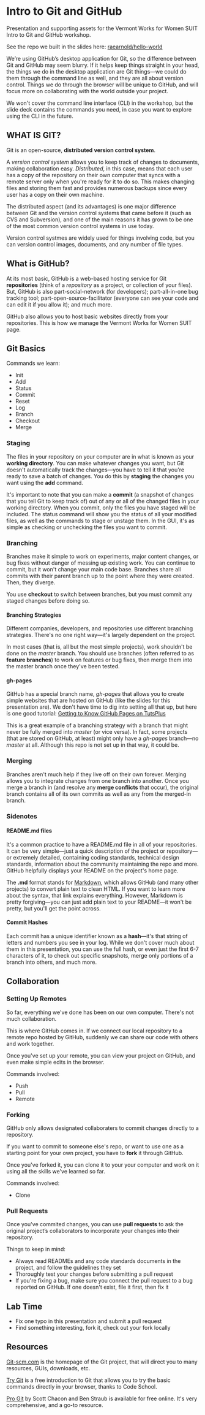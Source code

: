 # Intro to Git and GitHub
Presentation and supporting assets for the Vermont Works for Women SUIT Intro to Git and GitHub workshop.

See the repo we built in the slides here: [raearnold/hello-world](https://github.com/raearnold/hello-world)

We’re using GitHub’s desktop application for Git, so the difference between Git and GitHub may seem blurry. If it helps keep things straight in your head, the things we do in the desktop application are Git things—we could do them through the command line as well, and they are all about version control. Things we do through the browser will be unique to GitHub, and will focus more on collaborating with the world outside your project.

We won't cover the command line interface (CLI) in the workshop, but the slide deck contains the commands you need, in case you want to explore using the CLI in the future.

## WHAT IS GIT?

Git is an open-source, **distributed** **version control system**.

A *version control system* allows you to keep track of changes to documents, making collaboration easy. *Distributed*, in this case, means that each user has a copy of the repository on their own computer that syncs with a remote server only when you're ready for it to do so. This makes changing files and storing them fast and provides numerous backups since every user has a copy on their own machine.

The distributed aspect (and its advantages) is one major difference between Git and the version control systems that came before it (such as CVS and Subversion), and one of the main reasons it has grown to be one of the most common version control systems in use today.

Version control systmes are widely used for things involving code, but you can version control images, documents, and any number of file types.

## What is GitHub?

At its most basic, GitHub is a web-based hosting service for Git **repositories** (think of a *repository* as a project, or collection of your files). But, GitHub is also part-social-network (for developers); part-all-in-one bug tracking tool; part-open-source-facilitator (everyone can see your code and can edit it if you allow it); and much more.

GitHub also allows you to host basic websites directly from your repositories. This is how we manage the Vermont Works for Women SUIT page.

## Git Basics

Commands we learn:

- Init
- Add
- Status
- Commit
- Reset
- Log
- Branch
- Checkout
- Merge

### Staging

The files in your repository on your computer are in what is known as your **working directory**. You can make whatever changes you want, but Git doesn't automatically track the changes—you have to tell it that you're ready to save a batch of changes. 
You do this by **staging** the changes you want using the **add** command. 

It's important to note that you can make a **commit** (a snapshot of changes that you tell Git to keep track of) out of any or all of the changed files in your working directory. When you commit, only the files you have staged will be included. The status command will show you the status of all your modified files, as well as the commands to stage or unstage them. In the GUI, it's as simple as checking or unchecking the files you want to commit.

### Branching 

Branches make it simple to work on experiments, major content changes, or bug fixes without danger of messing up existing work. You can continue to commit, but it won't change your main code base. Branches share all commits with their parent branch up to the point where they were created. Then, they diverge.

You use **checkout** to switch between branches, but you must commit any staged changes before doing so.

#### Branching Strategies

Different companies, developers, and repositories use different branching strategies. There's no one right way—it's largely dependent on the project.

In most cases (that is, all but the most simple projects), work shouldn't be done on the *master* branch. You should use branches (often referred to as **feature branches**) to work on features or bug fixes, then merge them into the master branch once they've been tested.

#### gh-pages

GitHub has a special branch name, *gh-pages* that allows you to create simple websites that are hosted on GitHub (like the slides for this presentation are). We don't have time to dig into setting all that up, but here is one good tutorial: [Getting to Know GitHub Pages on TutsPlus](http://webdesign.tutsplus.com/tutorials/getting-to-know-github-pages-static-project-pages-fast--webdesign-11501)

This is a great example of a branching strategy with a branch that might never be fully merged into *master* (or vice versa). In fact, some projects (that are stored on GitHub, at least) might only have a *gh-pages* branch—no *master* at all. Although this repo is not set up in that way, it could be.

### Merging

Branches aren't much help if they live off on their own forever. Merging allows you to integrate changes from one branch into another. Once you merge a branch in (and resolve any **merge conflicts** that occur), the original branch contains all of its own commits as well as any from the merged-in branch.

### Sidenotes

#### README.md files

It's a common practice to have a README.md file in all of your repositories. It can be very simple—just a quick description of the project or repository—or extremely detailed, containing coding standards, technical design standards, information about the community maintaining the repo and more. GitHub helpfully displays your README on the project's home page.

The **.md** format stands for [Markdown](http://daringfireball.net/projects/markdown/basics), which allows GitHub (and many other projects) to convert plain text to clean HTML. If you want to learn more about the syntax, that link explains everything. However, Markdown is pretty forgiving—you can just add plain text to your README—it won't be pretty, but you'll get the point across.

#### Commit Hashes

Each commit has a unique identifier known as a **hash**—it's that string of letters and numbers you see in your log. While we don't cover much about them in this presentation, you can use the full hash, or even just the first 6-7 characters of it, to check out specific snapshots, merge only portions of a branch into others, and much more.

## Collaboration

### Setting Up Remotes
So far, everything we've done has been on our own computer. There's not much collaboration.

This is where GitHub comes in. If we connect our local repository to a remote repo hosted by GitHub, suddenly we can share our code with others and work together.

Once you've set up your remote, you can view your project on GitHub, and even make simple edits in the browser.

Commands involved:

- Push
- Pull
- Remote

### Forking
GitHub only allows designated collaboraters to commit changes directly to a repository. 

If you want to commit to someone else's repo, or want to use one as a starting point for your own project, you have to **fork** it through GitHub.

Once you've forked it, you can clone it to your your computer and work on it using all the skills we've learned so far.

Commands involved:

- Clone

### Pull Requests
Once you've commited changes, you can use **pull requests** to ask the original project’s collaborators to incorporate your changes into their repository.

Things to keep in mind:

- Always read READMEs and any code standards documents in the project, and follow the guidelines they set
- Thoroughly test your changes before submitting a pull request
- If you're fixing a bug, make sure you connect the pull request to a bug reported on GitHub. If one doesn't exist, file it first, then fix it

## Lab Time

- Fix one typo in this presentation and submit a pull request
- Find something interesting, fork it, check out your fork locally

## Resources

[Git-scm.com](http://git-scm.com/) is the homepage of the Git project, that will direct you to many resources, GUIs, downloads, etc. 

[Try Git](https://try.github.io/levels/1/challenges/1) is a free introduction to Git that allows you to try the basic commands directly in your browser, thanks to Code School.

[Pro Git](http://git-scm.com/book/) by Scott Chacon and Ben Straub is available for free online. It's very comprehensive, and a go-to resource.

